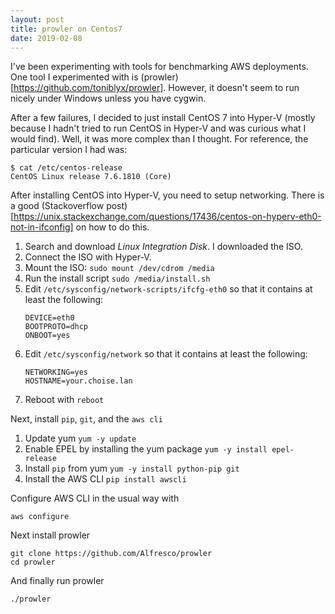 ```yaml
---
layout: post
title: prowler on Centos7
date: 2019-02-08
---
```


I've been experimenting with tools for benchmarking AWS deployments. One tool I experimented with is
(prowler)[https://github.com/toniblyx/prowler]. However, it doesn't seem to run nicely under Windows
unless you have cygwin.

After a few failures, I decided to just install CentOS 7 into Hyper-V (mostly because I hadn't tried to
run CentOS in Hyper-V and was curious what I would find). Well, it was more complex than I thought. For
reference, the particular version I had was:

```
$ cat /etc/centos-release
CentOS Linux release 7.6.1810 (Core)
```

After installing CentOS into Hyper-V, you need to setup networking. There is a good (Stackoverflow
post)[https://unix.stackexchange.com/questions/17436/centos-on-hyperv-eth0-not-in-ifconfig] on how to do this.

1. Search and download *Linux Integration Disk*. I downloaded the ISO.
1. Connect the ISO with Hyper-V.
1. Mount the ISO:
   `sudo mount /dev/cdrom /media`
1. Run the install script
   `sudo /media/install.sh`
1. Edit `/etc/sysconfig/network-scripts/ifcfg-eth0` so that it contains at least the following:
   ```
   DEVICE=eth0
   BOOTPROTO=dhcp
   ONBOOT=yes
   ```
1. Edit `/etc/sysconfig/network` so that it contains at least the following:
   ```
   NETWORKING=yes
   HOSTNAME=your.choise.lan
   ```
1. Reboot with `reboot`

Next, install `pip`, `git`, and the `aws cli`

1. Update yum
   `yum -y update`
1. Enable EPEL by installing the yum package
   `yum -y install epel-release`
1. Install `pip` from yum
   `yum -y install python-pip git`
1. Install the AWS CLI
   `pip install awscli`

Configure AWS CLI in the usual way with

```
aws configure
```

Next install prowler

```
git clone https://github.com/Alfresco/prowler
cd prowler
```

And finally run prowler

```
./prowler
```
